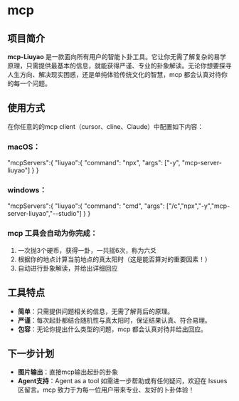# mcp


## 项目简介
**mcp-Liuyao** 是一款面向所有用户的智能卜卦工具。它让你无需了解复杂的易学原理，只需提供最基本的信息，就能获得严谨、专业的卦象解读。无论你想要探寻人生方向、解决现实困惑，还是单纯体验传统文化的智慧，mcp 都会认真对待你的每一个问题。

## 使用方式
在你任意的的mcp client（cursor、cline、Claude）中配置如下内容：

### macOS：
"mcpServers":{
    "liuyao":{
        "command": "npx",
        "args": ["-y", "mcp-server-liuyao"]
    }
}

### windows：
"mcpServers":{
    "liuyao":{
        "command": "cmd",
        "args": ["/c","npx","-y","mcp-server-liuyao","--studio"]
    }
}

### mcp 工具会自动为你完成：
1. 一次抛3个硬币，获得一卦，一共摇6次，称为六爻
2. 根据你的地点计算当前地点的真太阳时（这是能否算对的重要因素！）
3. 自动进行卦象解读，并给出详细回应


## 工具特点
- **简单**：只需提供问题相关的信息，无需了解背后的原理。
- **严谨**：每次起卦都结合随机性与真太阳时，保证结果认真、符合易理。
- **包容**：无论你提出什么类型的问题，mcp 都会认真对待并给出回应。


## 下一步计划
- **图片输出**：直接mcp输出起卦的卦象
- **Agent支持**：Agent as a tool
如需进一步帮助或有任何疑问，欢迎在 Issues 区留言。mcp 致力于为每一位用户带来专业、友好的卜卦体验！ 
